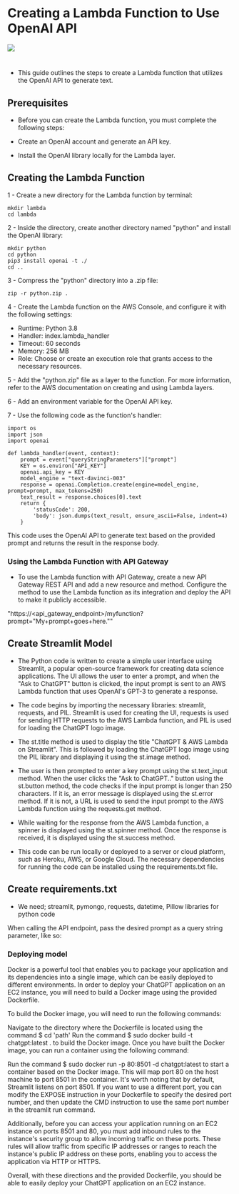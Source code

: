 # Creating a Lambda Function to Use OpenAI API

![]("https://github.com/turkalpmd/chatgpt-lambda-streamlit-docker/blob/master/gpt.jpg")
#
#
* This guide outlines the steps to create a Lambda function that utilizes the OpenAI API to generate text.

## Prerequisites
* Before you can create the Lambda function, you must complete the following steps:

* Create an OpenAI account and generate an API key.
* Install the OpenAI library locally for the Lambda layer.

## Creating the Lambda Function
1 - Create a new directory for the Lambda function by terminal:

````
mkdir lambda
cd lambda
````
2 - Inside the directory, create another directory named "python" and install the OpenAI library:

```
mkdir python
cd python
pip3 install openai -t ./
cd ..

```

3 - Compress the "python" directory into a .zip file:
```
zip -r python.zip .

```

4 - Create the Lambda function on the AWS Console, and configure it with the following settings:

* Runtime: Python 3.8
* Handler: index.lambda_handler
* Timeout: 60 seconds
* Memory: 256 MB
* Role: Choose or create an execution role that grants access to the necessary resources.

5 - Add the "python.zip" file as a layer to the function. For more information, refer to the AWS documentation on creating and using Lambda layers.

6 - Add an environment variable for the OpenAI API key.

7 - Use the following code as the function's handler:

```
import os
import json
import openai

def lambda_handler(event, context):
    prompt = event["queryStringParameters"]["prompt"]
    KEY = os.environ["API_KEY"]
    openai.api_key = KEY
    model_engine = "text-davinci-003"
    response = openai.Completion.create(engine=model_engine, prompt=prompt, max_tokens=250)
    text_result = response.choices[0].text
    return {
        'statusCode': 200,
        'body': json.dumps(text_result, ensure_ascii=False, indent=4)
    }

```

This code uses the OpenAI API to generate text based on the provided prompt and returns the result in the response body.

###  Using the Lambda Function with API Gateway
* To use the Lambda function with API Gateway, create a new API Gateway REST API and add a new resource and method. Configure the method to use the Lambda function as its integration and deploy the API to make it publicly accessible.

"https://<api_gateway_endpoint>/myfunction?prompt="My+prompt+goes+here.""

## Create Streamlit Model

* The Python code is written to create a simple user interface using Streamlit, a popular open-source framework for creating data science applications. The UI allows the user to enter a prompt, and when the "Ask to ChatGPT" button is clicked, the input prompt is sent to an AWS Lambda function that uses OpenAI's GPT-3 to generate a response.

* The code begins by importing the necessary libraries: streamlit, requests, and PIL. Streamlit is used for creating the UI, requests is used for sending HTTP requests to the AWS Lambda function, and PIL is used for loading the ChatGPT logo image.

* The st.title method is used to display the title "ChatGPT & AWS Lambda on Streamlit". This is followed by loading the ChatGPT logo image using the PIL library and displaying it using the st.image method.

* The user is then prompted to enter a key prompt using the st.text_input method. When the user clicks the "Ask to ChatGPT.." button using the st.button method, the code checks if the input prompt is longer than 250 characters. If it is, an error message is displayed using the st.error method. If it is not, a URL is used to send the input prompt to the AWS Lambda function using the requests.get method.

* While waiting for the response from the AWS Lambda function, a spinner is displayed using the st.spinner method. Once the response is received, it is displayed using the st.success method.

* This code can be run locally or deployed to a server or cloud platform, such as Heroku, AWS, or Google Cloud. The necessary dependencies for running the code can be installed using the requirements.txt file.

## Create requirements.txt

- We need; streamlit, pymongo, requests, datetime, Pillow libraries for python code

When calling the API endpoint, pass the desired prompt as a query string parameter, like so:

### Deploying model

Docker is a powerful tool that enables you to package your application and its dependencies into a single image, which can be easily deployed to different environments. In order to deploy your ChatGPT application on an EC2 instance, you will need to build a Docker image using the provided Dockerfile.

To build the Docker image, you will need to run the following commands:

Navigate to the directory where the Dockerfile is located using the command $ cd 'path'
Run the command $ sudo docker build -t chatgpt:latest . to build the Docker image.
Once you have built the Docker image, you can run a container using the following command:

Run the command $ sudo docker run -p 80:8501 -d chatgpt:latest to start a container based on the Docker image. This will map port 80 on the host machine to port 8501 in the container.
It's worth noting that by default, Streamlit listens on port 8501. If you want to use a different port, you can modify the EXPOSE instruction in your Dockerfile to specify the desired port number, and then update the CMD instruction to use the same port number in the streamlit run command.

Additionally, before you can access your application running on an EC2 instance on ports 8501 and 80, you must add inbound rules to the instance's security group to allow incoming traffic on these ports. These rules will allow traffic from specific IP addresses or ranges to reach the instance's public IP address on these ports, enabling you to access the application via HTTP or HTTPS.

Overall, with these directions and the provided Dockerfile, you should be able to easily deploy your ChatGPT application on an EC2 instance.
